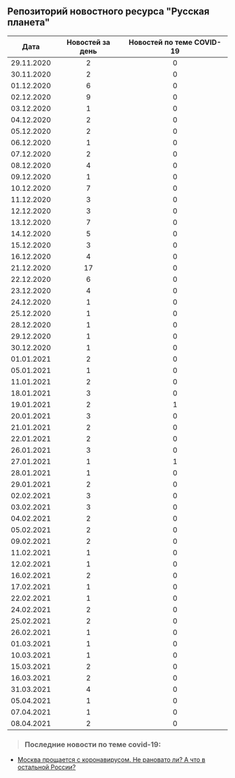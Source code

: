 ## Репозиторий новостного ресурса "Русская планета"
Дата| Новостей за день| Новостей по теме COVID-19
------- | :-----: | :-----: 
29.11.2020 | 2 | 0 
30.11.2020 | 2 | 0 
01.12.2020 | 6 | 0 
02.12.2020 | 9 | 0 
03.12.2020 | 1 | 0 
04.12.2020 | 2 | 0 
05.12.2020 | 2 | 0 
06.12.2020 | 1 | 0 
07.12.2020 | 2 | 0 
08.12.2020 | 4 | 0 
09.12.2020 | 1 | 0 
10.12.2020 | 7 | 0 
11.12.2020 | 3 | 0 
12.12.2020 | 3 | 0 
13.12.2020 | 7 | 0 
14.12.2020 | 5 | 0 
15.12.2020 | 3 | 0 
16.12.2020 | 4 | 0 
21.12.2020 | 17 | 0 
22.12.2020 | 6 | 0 
23.12.2020 | 4 | 0 
24.12.2020 | 1 | 0 
25.12.2020 | 1 | 0 
28.12.2020 | 1 | 0 
29.12.2020 | 1 | 0 
30.12.2020 | 1 | 0 
01.01.2021 | 2 | 0 
05.01.2021 | 1 | 0 
11.01.2021 | 2 | 0 
18.01.2021 | 3 | 0 
19.01.2021 | 2 | 1 
20.01.2021 | 3 | 0 
21.01.2021 | 2 | 0 
22.01.2021 | 2 | 0 
26.01.2021 | 3 | 0 
27.01.2021 | 1 | 1 
28.01.2021 | 1 | 0 
29.01.2021 | 2 | 0 
02.02.2021 | 3 | 0 
03.02.2021 | 3 | 0 
04.02.2021 | 2 | 0 
05.02.2021 | 2 | 0 
09.02.2021 | 2 | 0 
11.02.2021 | 1 | 0 
12.02.2021 | 1 | 0 
16.02.2021 | 2 | 0 
17.02.2021 | 1 | 0 
22.02.2021 | 1 | 0 
24.02.2021 | 2 | 0 
25.02.2021 | 2 | 0 
26.02.2021 | 1 | 0 
01.03.2021 | 1 | 0 
10.03.2021 | 1 | 0 
15.03.2021 | 2 | 0 
16.03.2021 | 2 | 0 
31.03.2021 | 4 | 0 
05.04.2021 | 1 | 0 
07.04.2021 | 1 | 0 
08.04.2021 | 2 | 0 

> ### Последние новости по теме covid-19:
+ [Москва прощается с коронавирусом. Не рановато ли? А что в остальной России?](https://rusplt.ru/society/moskva-proshchaetsya-s-koronavirusom-6011664d.html)
